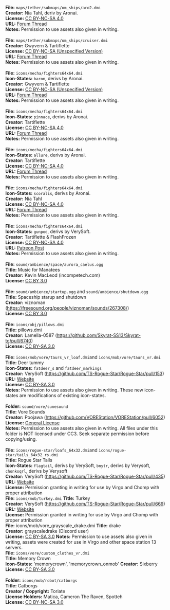 **File:** `maps/tether/submaps/om_ships/aro2.dmi`<br>
**Creator:** Nia Tahl, deriv by Aronai.<br>
**License:** [CC BY-NC-SA 4.0](https://creativecommons.org/licenses/by-nc-sa/4.0/)<br>
**URL:** [Forum Thread](http://fractalsoftworks.com/forum/index.php?topic=14935.0)<br>
**Notes:** Permission to use assets also given in writing.<br>
<br>
**File:** `maps/tether/submaps/om_ships/cruiser.dmi`<br>
**Creator:** Gwyvern & Tartiflette<br>
**License:** [CC BY-NC-SA (Unspecified Version)](https://creativecommons.org/licenses/by-nc-sa/4.0/)<br>
**URL:** [Forum Thread](http://fractalsoftworks.com/forum/index.php?topic=13667.0)<br>
**Notes:** Permission to use assets also given in writing.<br>
<br>
**File:** `icons/mecha/fighters64x64.dmi`<br>
**Icon-States:** `baron`, derivs by Aronai.<br>
**Creator:** Gwyvern & Tartiflette<br>
**License:** [CC BY-NC-SA (Unspecified Version)](https://creativecommons.org/licenses/by-nc-sa/4.0/)<br>
**URL:** [Forum Thread](http://fractalsoftworks.com/forum/index.php?topic=13667.0)<br>
**Notes:** Permission to use assets also given in writing.<br>
<br>
**File:** `icons/mecha/fighters64x64.dmi`<br>
**Icon-States:** `pinnace`, derivs by Aronai.<br>
**Creator:** Tartiflette<br>
**License:** [CC BY-NC-SA 4.0](https://creativecommons.org/licenses/by-nc-sa/4.0/)<br>
**URL:** [Forum Thread](http://fractalsoftworks.com/forum/index.php?topic=17856.0)<br>
**Notes:** Permission to use assets also given in writing.<br>
<br>
**File:** `icons/mecha/fighters64x64.dmi`<br>
**Icon-States:** `allure`, derivs by Aronai.<br>
**Creator:** Tartiflette<br>
**License:** [CC BY-NC-SA 4.0](https://creativecommons.org/licenses/by-nc-sa/4.0/)<br>
**URL:** [Forum Thread](http://fractalsoftworks.com/forum/index.php?topic=11646.0)<br>
**Notes:** Permission to use assets also given in writing.<br>
<br>
**File:** `icons/mecha/fighters64x64.dmi`<br>
**Icon-States:** `scoralis`, derivs by Aronai.<br>
**Creator:** Nia Tahl<br>
**License:** [CC BY-NC-SA 4.0](https://creativecommons.org/licenses/by-nc-sa/4.0/)<br>
**URL:** [Forum Thread](http://fractalsoftworks.com/forum/index.php?topic=14935.0)<br>
**Notes:** Permission to use assets also given in writing.<br>
<br>
**File:** `icons/mecha/fighters64x64.dmi`<br>
**Icon-States:** `gunpod`, derivs by VerySoft.<br>
**Creator:** Tartiflette & FlashFrozen<br>
**License:** [CC BY-NC-SA 4.0](https://creativecommons.org/licenses/by-nc-sa/4.0/)<br>
**URL:** [Patreon Post](https://www.patreon.com/posts/diable-avionics-44573931)<br>
**Notes:** Permission to use assets also given in writing.<br>
<br>
**File:** `sound/ambience/space/aurora_caelus.ogg`<br>
**Title:** Music for Manatees<br>
**Creator:** Kevin MacLeod (incompetech.com)<br>
**License:** [CC BY 3.0](http://creativecommons.org/licenses/by/3.0/)<br>
<br>
**File:** `sound/ambience/startup.ogg` and `sound/ambience/shutdown.ogg`<br>
**Title:** Spaceship starup and shutdown<br>
**Creator:** viznoman (https://freesound.org/people/viznoman/sounds/267308/)<br>
**License:** [CC BY 3.0](http://creativecommons.org/licenses/by/3.0/)<br>
<br>
**File:** `icons/obj/pillows.dmi`<br>
**Title:** pillows.dmi<br>
**Creator:** Lamella-0587 (https://github.com/Skyrat-SS13/Skyrat-tg/pull/6740)<br>
**License:** [CC BY-SA 3.0](https://creativecommons.org/licenses/by-sa/3.0/)<br>
<br>
**File:** `icons/mob/vore/taurs_vr_loaf.dmi`and `icons/mob/vore/taurs_vr.dmi`<br>
**Title:** Deer tummy<br>
**Icon-States:** `fatdeer_s` and `fatdeer_markings`<br>
**Creator:** VerySoft (https://github.com/TS-Rogue-Star/Rogue-Star/pull/153)<br>
**URL:** [Website](https://rogue-star.net/)<br>
**License:** [CC BY-SA 3.0](https://creativecommons.org/licenses/by-sa/3.0/)<br>
**Notes:** Permission to use assets also given in writing. These new icon-states are modifications of existing icon-states.<br>
<br>
**Folder:** `sound/vore/sunesound`<br>
**Title:** Vore Sounds<br>
**Creator:** Poojawa (https://github.com/VOREStation/VOREStation/pull/6052)<br>
**License:** [General License](sound/vore/sunesound/LICENSE.txt)<br>
**Notes:** Permission to use assets also given in writing. All files under this folder is NOT licensed under CC3. Seek separate permission before copying/using.<br>
<br>
**File:** `icons/rogue-star/loafs_64x32.dmi`and `icons/rogue-star/tails_64x32_rs.dmi`<br>
**Title:** Rogue Star Tails<br>
**Icon-States:** `flagtail`, derivs by VerySoft, `bnytr`, derivs by Verysoft, `chonksqrl`, derivs by Verysoft<br>
**Creator:** VerySoft (https://github.com/TS-Rogue-Star/Rogue-Star/pull/435)<br>
**URL:** [Website](https://rogue-star.net/)<br>
**License:** Permission granting in writing for use by Virgo and Chomp with proper attribution
<br>
**File:** `icons/mob/turkey.dmi`
**Title:** Turkey<br>
**Creator:** VerySoft (https://github.com/TS-Rogue-Star/Rogue-Star/pull/669)<br>
**URL:** [Website](https://rogue-star.net/)<br>
**License:** Permission granted in writing for use by Virgo and Chomp with proper attribution
<br>
**File:** icons/mob/vore_grayscale_drake.dmi
**Title:** drake<br>
**Creator:** grayscaledrake (Discord user)<br>
**License:** [CC BY-SA 3.0](https://creativecommons.org/licenses/by-sa/3.0/)
**Notes:** Permission to use assets also given in writing, assets were created for use in Virgo and other space station 13 servers.
<br>
**File:** `icons/vore/custom_clothes_vr.dmi`<br>
**Title:** Memory Crown<br>
**Icon-States:** 'memorycrown', 'memorycrown_onmob'
**Creator:** Sixberry<br>
**License:** [CC BY-SA 3.0](https://creativecommons.org/licenses/by-sa/3.0/)<br>
<br>
**Folder:** `icons/mob/robot/catborgs`<br>
**Title:** Catborgs<br>
**Creator / Copyright:** Toriate<br>
**License Holders:** Matica, Cameron The Raven, Spotteh<br>
**License:** [CC BY-NC-SA 3.0](https://creativecommons.org/licenses/by-nc-sa/3.0/)<br>
